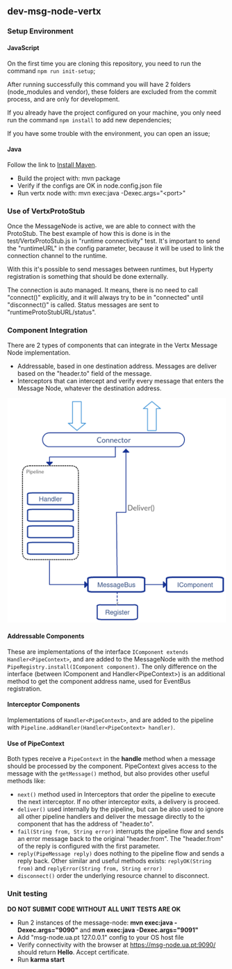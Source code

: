 ## dev-msg-node-vertx

### Setup Environment

#### JavaScript
On the first time you are cloning this repository, you need to run the command ```npm run init-setup```;

After running successfully this command you will have 2 folders (node_modules and vendor), these folders are excluded from the commit process, and are only for development.

If you already have the project configured on your machine, you only need run the command ```npm install``` to add new dependencies;

If you have some trouble with the environment, you can open an issue;

#### Java
Follow the link to [Install Maven](https://maven.apache.org/install.html).
* Build the project with: mvn package
* Verify if the configs are OK in node.config.json file
* Run vertx node with: mvn exec:java -Dexec.args="\<port\>"

### Use of VertxProtoStub
Once the MessageNode is active, we are able to connect with the ProtoStub. The best example of how this is done is in the test/VertxProtoStub.js in "runtime connectivity" test. It's important to send the "runtimeURL" in the config parameter, because it will be used to link the connection channel to the runtime.

With this it's possible to send messages between runtimes, but Hyperty registration is something that should be done externally.

The connection is auto managed. It means, there is no need to call "connect()" explicitly, and it will always try to be in "connected" until "disconnect()" is called. Status messages are sent to "runtimeProtoStubURL/status".

### Component Integration
There are 2 types of components that can integrate in the Vertx Message Node implementation.
* Addressable, based in one destination address. Messages are deliver based on the "header.to" field of the message.
* Interceptors that can intercept and verify every message that enters the Message Node, whatever the destination address.

![](vertx_impl_arch.png)

#### Addressable Components
These are implementations of the interface ```IComponent extends Handler<PipeContext>```, and are added to the MessageNode with the method ```PipeRegistry.install(IComponent component)```. The only difference on the interface (between IComponent and Handler\<PipeContext\>) is an additional method to get the component address name, used for EventBus registration.

#### Interceptor Components
Implementations of ```Handler<PipeContext>```, and are added to the pipeline with ```Pipeline.addHandler(Handler<PipeContext> handler)```.

#### Use of PipeContext
Both types receive a ```PipeContext``` in the **handle** method when a message should be processed by the component. PipeContext gives access to the message with the ```getMessage()``` method, but also provides other useful methods like:
* ```next()``` method used in Interceptors that order the pipeline to execute the next interceptor. If no other interceptor exits, a delivery is proceed.
* ```deliver()``` used internally by the pipeline, but can be also used to ignore all other pipeline handlers and deliver the message directly to the component that has the address of "header.to".
* ```fail(String from, String error)``` interrupts the pipeline flow and sends an error message back to the original "header.from". The "header.from" of the reply is configured with the first parameter.
* ```reply(PipeMessage reply)``` does nothing to the pipeline flow and sends a reply back. Other similar and useful methods exists: ```replyOK(String from)``` and ```replyError(String from, String error)```
* ```disconnect()``` order the underlying resource channel to disconnect.

### Unit testing
**DO NOT SUBMIT CODE WITHOUT ALL UNIT TESTS ARE OK**
* Run 2 instances of the message-node: **mvn exec:java -Dexec.args="9090"** and **mvn exec:java -Dexec.args="9091"**
* Add "msg-node.ua.pt 127.0.0.1" config to your OS host file
* Verify connectivity with the browser at https://msg-node.ua.pt:9090/ should return **Hello**. Accept certificate.
* Run **karma start**
